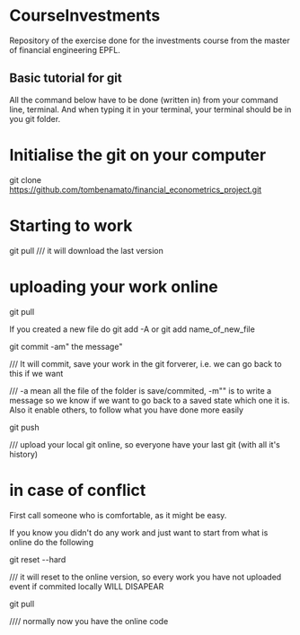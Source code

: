 # CourseInvestments
Repository of the exercise done for the investments course from the master of financial engineering EPFL.

## Basic tutorial for git
All the command below have to be done (written in) from your command line, terminal. And when typing it in your terminal, your terminal should be in you git folder.


# Initialise the git on your computer
git clone https://github.com/tombenamato/financial_econometrics_project.git

# Starting to work
git pull
/// it will download the last version
# uploading your work online
git pull

If you created a new file do git add -A or git add name_of_new_file

git commit -am" the message"

/// It will commit, save your work in the git forverer, i.e. we can go back to this if we want

/// -a mean all the file of the folder is save/commited, -m"" is to write a message so we know if we want to go back to a saved state which one it is. Also it enable others, to follow what you have done more easily

git push

/// upload your local git online, so everyone have your last git (with all it's history)

# in case of conflict
First call someone who is comfortable, as it might be easy.

If you know you didn't do any work and just want to start from what is online do the following

git reset --hard

/// it will reset to the online version, so every work you have not uploaded event if commited locally WILL DISAPEAR

git pull

//// normally now you have the online code
